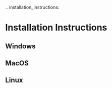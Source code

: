 .. installation_instructions:

Installation Instructions
=========================

## Windows ##
## MacOS ##
## Linux ##
